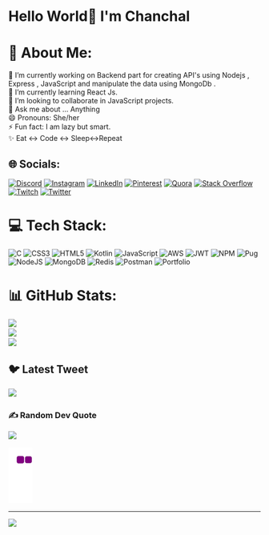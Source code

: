 # Hello World👋 I'm Chanchal

# 💫 About Me:
🔭 I’m currently working on Backend part for creating API's using Nodejs , Express , JavaScript and manipulate the data using MongoDb .<br>🌱 I’m currently learning  React Js.<br>👯 I’m looking to collaborate in JavaScript projects.<br>💬 Ask me about ... Anything<br>😄 Pronouns: She/her<br>⚡ Fun fact: I am lazy but smart.<br>✨ Eat ↔️ Code ↔️ Sleep↔️Repeat


## 🌐 Socials:
[![Discord](https://img.shields.io/badge/Discord-%237289DA.svg?logo=discord&logoColor=white)](https://discord.gg/Chanchal_Verma_25#0157) [![Instagram](https://img.shields.io/badge/Instagram-%23E4405F.svg?logo=Instagram&logoColor=white)](https://instagram.com/https://www.instagram.com/_chanchal_verma_14/) [![LinkedIn](https://img.shields.io/badge/LinkedIn-%230077B5.svg?logo=linkedin&logoColor=white)](https://linkedin.com/in/https://www.linkedin.com/in/thechanchalverma/) [![Pinterest](https://img.shields.io/badge/Pinterest-%23E60023.svg?logo=Pinterest&logoColor=white)](https://pinterest.com/@chanchalverma251999) [![Quora](https://img.shields.io/badge/Quora-%23B92B27.svg?logo=Quora&logoColor=white)](https://quora.com/profile/Chanchal-Verma-191) [![Stack Overflow](https://img.shields.io/badge/-Stackoverflow-FE7A16?logo=stack-overflow&logoColor=white)](https://stackoverflow.com/users/20923092) [![Twitch](https://img.shields.io/badge/Twitch-%239146FF.svg?logo=Twitch&logoColor=white)](https://twitch.tv/chanchal251999) [![Twitter](https://img.shields.io/badge/Twitter-%231DA1F2.svg?logo=Twitter&logoColor=white)](https://twitter.com/https://twitter.com/Chanchal251999) 

# 💻 Tech Stack:
![C](https://img.shields.io/badge/c-%2300599C.svg?style=for-the-badge&logo=c&logoColor=white) ![CSS3](https://img.shields.io/badge/css3-%231572B6.svg?style=for-the-badge&logo=css3&logoColor=white) ![HTML5](https://img.shields.io/badge/html5-%23E34F26.svg?style=for-the-badge&logo=html5&logoColor=white) ![Kotlin](https://img.shields.io/badge/kotlin-%230095D5.svg?style=for-the-badge&logo=kotlin&logoColor=white) ![JavaScript](https://img.shields.io/badge/javascript-%23323330.svg?style=for-the-badge&logo=javascript&logoColor=%23F7DF1E) ![AWS](https://img.shields.io/badge/AWS-%23FF9900.svg?style=for-the-badge&logo=amazon-aws&logoColor=white) ![JWT](https://img.shields.io/badge/JWT-black?style=for-the-badge&logo=JSON%20web%20tokens) ![NPM](https://img.shields.io/badge/NPM-%23000000.svg?style=for-the-badge&logo=npm&logoColor=white) ![Pug](https://img.shields.io/badge/Pug-FFF?style=for-the-badge&logo=pug&logoColor=A86454) ![NodeJS](https://img.shields.io/badge/node.js-6DA55F?style=for-the-badge&logo=node.js&logoColor=white) ![MongoDB](https://img.shields.io/badge/MongoDB-%234ea94b.svg?style=for-the-badge&logo=mongodb&logoColor=white) ![Redis](https://img.shields.io/badge/redis-%23DD0031.svg?style=for-the-badge&logo=redis&logoColor=white) ![Postman](https://img.shields.io/badge/Postman-FF6C37?style=for-the-badge&logo=postman&logoColor=white) ![Portfolio](https://img.shields.io/badge/Portfolio-%23000000.svg?style=for-the-badge&logo=firefox&logoColor=#FF7139)
# 📊 GitHub Stats:
![](https://github-readme-stats.vercel.app/api?username=Chanchal160817&theme=blue-green&hide_border=false&include_all_commits=true&count_private=true)<br/>
![](https://github-readme-streak-stats.herokuapp.com/?user=Chanchal160817&theme=blue-green&hide_border=false)<br/>
![](https://github-readme-stats.vercel.app/api/top-langs/?username=Chanchal160817&theme=blue-green&hide_border=false&include_all_commits=true&count_private=true&layout=compact)

## 🐦 Latest Tweet
[![](https://gtce.itsvg.in/api?username=https://twitter.com/Chanchal251999)](https://github.com/VishwaGauravIn/github-twitter-card-embed)

### ✍️ Random Dev Quote
![](https://quotes-github-readme.vercel.app/api?type=horizontal&theme=tokyonight)

![snake gif](https://github.com/Chanchal160817/Chanchal160817/blob/output/github-contribution-grid-snake.gif)

---
[![](https://visitcount.itsvg.in/api?id=Chanchal160817&icon=1&color=12)](https://visitcount.itsvg.in)

<!-- Proudly created with GPRM ( https://gprm.itsvg.in ) -->
